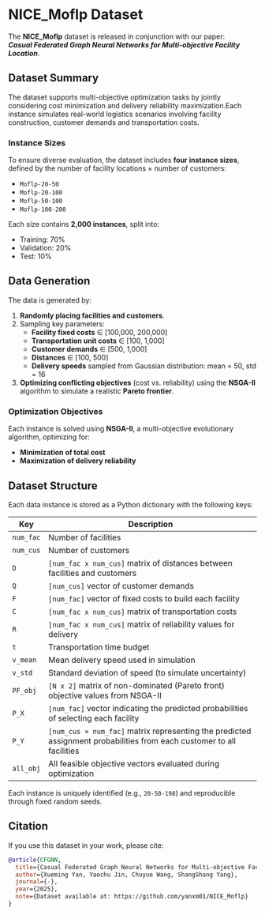 # NICE_Moflp Dataset

The **NICE_Moflp** dataset is released in conjunction with our paper:  
**_Casual Federated Graph Neural Networks for Multi-objective Facility Location_**.

## Dataset Summary

The dataset supports multi-objective optimization tasks by jointly considering cost minimization and delivery reliability maximization.Each instance simulates real-world logistics scenarios involving facility construction, customer demands and transportation costs.

### Instance Sizes

To ensure diverse evaluation, the dataset includes **four instance sizes**, defined by the number of facility locations × number of customers:

- `Moflp-20-50`
- `Moflp-20-100`
- `Moflp-50-100`
- `Moflp-100-200`

Each size contains **2,000 instances**, split into:

- Training: 70%
- Validation: 20%
- Test: 10%

## Data Generation

The data is generated by:

1. **Randomly placing facilities and customers**.
2. Sampling key parameters:
   - **Facility fixed costs** ∈ [100,000, 200,000]
   - **Transportation unit costs** ∈ [100, 1,000]
   - **Customer demands** ∈ [500, 1,000]
   - **Distances** ∈ [100, 500]
   - **Delivery speeds** sampled from Gaussian distribution: mean = 50, std = 16
3. **Optimizing conflicting objectives** (cost vs. reliability) using the **NSGA-II** algorithm to simulate a realistic **Pareto frontier**.

### Optimization Objectives

Each instance is solved using **NSGA-II**, a multi-objective evolutionary algorithm, optimizing for:

- **Minimization of total cost**
- **Maximization of delivery reliability**


## Dataset Structure

Each data instance is stored as a Python dictionary with the following keys:

| Key        | Description |
|------------|-------------|
| `num_fac`  | Number of facilities |
| `num_cus`  | Number of customers |
| `D`        | `[num_fac x num_cus]` matrix of distances between facilities and customers |
| `Q`        | `[num_cus]` vector of customer demands |
| `F`        | `[num_fac]` vector of fixed costs to build each facility |
| `C`        | `[num_fac x num_cus]` matrix of transportation costs |
| `R`        | `[num_fac x num_cus]` matrix of reliability values for delivery |
| `t`        | Transportation time budget |
| `v_mean`   | Mean delivery speed used in simulation |
| `v_std`    | Standard deviation of speed (to simulate uncertainty) |
| `PF_obj`   | `[N x 2]` matrix of non-dominated (Pareto front) objective values from NSGA-II |
| `P_X`      | `[num_fac]` vector indicating the predicted probabilities of selecting each facility |
| `P_Y`      | `[num_cus × num_fac]` matrix representing the predicted assignment probabilities from each customer to all facilities |
| `all_obj`  | All feasible objective vectors evaluated during optimization |

Each instance is uniquely identified (e.g., `20-50-198`) and reproducible through fixed random seeds.

## Citation

If you use this dataset in your work, please cite:

```bibtex
@article{CFGNN,
  title={Casual Federated Graph Neural Networks for Multi-objective Facility Location},
  author={Xueming Yan, Yaochu Jin, Chuyue Wang, ShangShang Yang},
  journal={-},
  year={2025},
  note={Dataset available at: https://github.com/yanxm01/NICE_Moflp}
}
